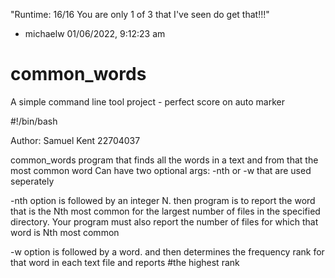 "Runtime: 16/16 You are only 1 of 3 that I've seen do get that!!!"

   - michaelw 01/06/2022, 9:12:23 am

# common_words
A simple command line tool project - perfect score on auto marker

#!/bin/bash

Author: Samuel Kent 22704037

common_words program that finds all the words in a text and from that the most common word
Can have two optional args: -nth or -w that are used seperately 

 -nth option is followed by an integer N. then program is to report the word that is the Nth most common for the
largest number of files in the specified directory. Your program must also report the number of files for which that 
word is Nth most common

 -w option is followed by a word. and then determines the frequency rank for that word in each text file and reports   #the highest rank  
 
 
 
 
 

